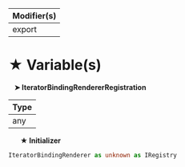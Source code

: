 | Modifier(s)                            |
|----------------------------------------|
| export |

# &#9733; Variable(s)

&nbsp;&nbsp; **&#10148; IteratorBindingRendererRegistration**

| Type                        |
|-----------------------------|
| any |

&nbsp;&nbsp;&nbsp;&nbsp;&nbsp; **&#9733; Initializer**

```ts
IteratorBindingRenderer as unknown as IRegistry
```
